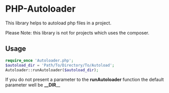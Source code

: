 # PHP-Autoloader
This library helps to autoload php files in a project. 

Please Note: this library is not for projects which uses the composer.

## Usage
```php
require_once 'Autoloader.php';
$autoload_dir = 'Path/To/Directory/To/Autoload';
Autoloader::runAutoloader($autoload_dir);
```
If you do not present a parameter to the __runAutoloader__ function the default parameter well be __\_\_DIR____
